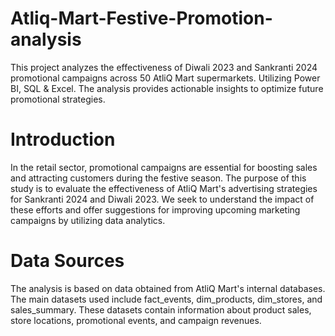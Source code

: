 # Atliq-Mart-Festive-Promotion-analysis
 This project analyzes the effectiveness of Diwali 2023 and Sankranti 2024 promotional campaigns across 50 AtliQ Mart supermarkets. Utilizing Power BI, SQL & Excel. The analysis provides actionable insights to optimize future promotional strategies.
 # Introduction

 In the retail sector, promotional campaigns are essential for boosting sales and attracting customers during the festive season. The purpose of this study is to evaluate the effectiveness of AtliQ Mart's advertising strategies for Sankranti 2024 and Diwali 2023. We seek to understand the impact of these efforts and offer suggestions for improving upcoming marketing campaigns by utilizing data analytics.
 # Data Sources
 The analysis is based on data obtained from AtliQ Mart's internal databases. The main datasets used include fact_events, dim_products, dim_stores, and sales_summary. These datasets contain information about product sales, store locations, promotional events, and campaign revenues.
